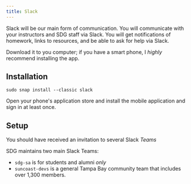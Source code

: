 ```yaml
---
title: Slack
---
```


Slack will be our main form of communication. You will communicate with your
instructors and SDG staff via Slack. You will get notifications of homework,
links to resources, and be able to ask for help via Slack.

Download it to you computer; if you have a smart phone, I _highly_ recommend
installing the app.

## Installation

```shell
sudo snap install --classic slack
```

Open your phone's application store and install the mobile application and sign
in at least once.

## Setup

You should have received an invitation to several Slack _Teams_

SDG maintains two main Slack Teams:

- `sdg-sa` is for students and alumni _only_
- `suncoast-devs` is a general Tampa Bay community team that includes over 1,300
  members.
